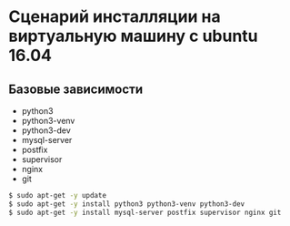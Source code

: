 # Сценарий инсталляции на виртуальную машину с ubuntu 16.04

## Базовые зависимости
* python3 
* python3-venv 
* python3-dev
* mysql-server 
* postfix 
* supervisor 
* nginx 
* git

``` bash
$ sudo apt-get -y update
$ sudo apt-get -y install python3 python3-venv python3-dev
$ sudo apt-get -y install mysql-server postfix supervisor nginx git
```
